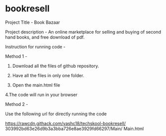 # bookresell

Project Title - Book Bazaar

Project description - An online marketplace for selling and buying of second hand books, and free download of pdf.

Instruction for running code -

Method 1 -

1. Download all the files of github repository.

2. Have all the files in only one folder.

3. Open the main.html file

4.The code will run in your browser

Method 2 -

Use the following url for directly running the code

https://rawcdn.githack.com/yashc18/techskool-bookresell/ 303992bd63e26d9b3a3bba726e8ae3929fd66297/Main/ Main.html
